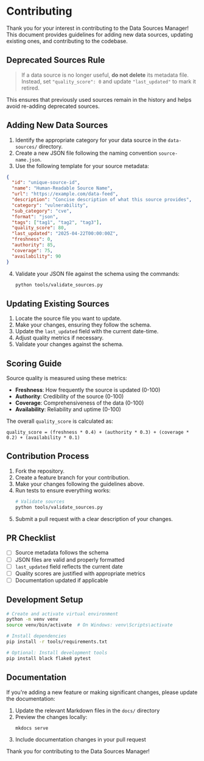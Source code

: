 # Contributing

Thank you for your interest in contributing to the Data Sources Manager! This document provides guidelines for adding new data sources, updating existing ones, and contributing to the codebase.

## Deprecated Sources Rule

> If a data source is no longer useful, **do not delete** its metadata file.
> Instead, set `"quality_score": 0` and update `"last_updated"` to mark it retired.

This ensures that previously used sources remain in the history and helps avoid re-adding deprecated sources.

## Adding New Data Sources

1. Identify the appropriate category for your data source in the `data-sources/` directory.
2. Create a new JSON file following the naming convention `source-name.json`.
3. Use the following template for your source metadata:

```json
{
  "id": "unique-source-id",
  "name": "Human-Readable Source Name",
  "url": "https://example.com/data-feed",
  "description": "Concise description of what this source provides",
  "category": "vulnerability",
  "sub_category": "cve",
  "format": "json",
  "tags": ["tag1", "tag2", "tag3"],
  "quality_score": 80,
  "last_updated": "2025-04-22T00:00:00Z",
  "freshness": 0,
  "authority": 85,
  "coverage": 75,
  "availability": 90
}
```

4. Validate your JSON file against the schema using the commands:
   ```bash
   python tools/validate_sources.py
   ```

## Updating Existing Sources

1. Locate the source file you want to update.
2. Make your changes, ensuring they follow the schema.
3. Update the `last_updated` field with the current date-time.
4. Adjust quality metrics if necessary.
5. Validate your changes against the schema.

## Scoring Guide

Source quality is measured using these metrics:

- **Freshness**: How frequently the source is updated (0-100)
- **Authority**: Credibility of the source (0-100)
- **Coverage**: Comprehensiveness of the data (0-100)
- **Availability**: Reliability and uptime (0-100)

The overall `quality_score` is calculated as:
```
quality_score = (freshness * 0.4) + (authority * 0.3) + (coverage * 0.2) + (availability * 0.1)
```

## Contribution Process

1. Fork the repository.
2. Create a feature branch for your contribution.
3. Make your changes following the guidelines above.
4. Run tests to ensure everything works:
   ```bash
   # Validate sources
   python tools/validate_sources.py
   ```
5. Submit a pull request with a clear description of your changes.

## PR Checklist

- [ ] Source metadata follows the schema
- [ ] JSON files are valid and properly formatted
- [ ] `last_updated` field reflects the current date
- [ ] Quality scores are justified with appropriate metrics
- [ ] Documentation updated if applicable

## Development Setup

```bash
# Create and activate virtual environment
python -m venv venv
source venv/bin/activate  # On Windows: venv\Scripts\activate

# Install dependencies
pip install -r tools/requirements.txt

# Optional: Install development tools
pip install black flake8 pytest
```

## Documentation

If you're adding a new feature or making significant changes, please update the documentation:

1. Update the relevant Markdown files in the `docs/` directory
2. Preview the changes locally:
   ```bash
   mkdocs serve
   ```
3. Include documentation changes in your pull request

Thank you for contributing to the Data Sources Manager!
